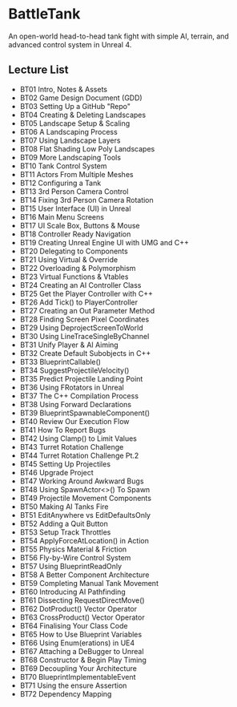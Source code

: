 # BattleTank
An open-world head-to-head tank fight with simple AI, terrain, and advanced control system in Unreal 4.

## Lecture List
* BT01 Intro, Notes & Assets
* BT02 Game Design Document (GDD)
* BT03 Setting Up a GitHub "Repo"
* BT04 Creating & Deleting Landscapes
* BT05 Landscape Setup & Scaling
* BT06 A Landscaping Process
* BT07 Using Landscape Layers
* BT08 Flat Shading Low Poly Landscapes
* BT09 More Landscaping Tools
* BT10 Tank Control System
* BT11 Actors From Multiple Meshes
* BT12 Configuring a Tank
* BT13 3rd Person Camera Control
* BT14 Fixing 3rd Person Camera Rotation
* BT15 User Interface (UI) in Unreal
* BT16 Main Menu Screens
* BT17 UI Scale Box, Buttons & Mouse
* BT18 Controller Ready Navigation
* BT19 Creating Unreal Engine UI with UMG and C++
* BT20 Delegating to Components
* BT21 Using Virtual & Override
* BT22 Overloading & Polymorphism
* BT23 Virtual Functions & Vtables
* BT24 Creating an AI Controller Class
* BT25 Get the Player Controller with C++
* BT26 Add Tick() to PlayerController
* BT27 Creating an Out Parameter Method
* BT28 Finding Screen Pixel Coordinates
* BT29 Using DeprojectScreenToWorld
* BT30 Using LineTraceSingleByChannel
* BT31 Unify Player & AI Aiming
* BT32 Create Default Subobjects in C++
* BT33 BlueprintCallable()
* BT34 SuggestProjectileVelocity()
* BT35 Predict Projectile Landing Point
* BT36 Using FRotators in Unreal
* BT37 The C++ Compilation Process
* BT38 Using Forward Declarations
* BT39 BlueprintSpawnableComponent()
* BT40 Review Our Execution Flow
* BT41 How To Report Bugs
* BT42 Using Clamp() to Limit Values
* BT43 Turret Rotation Challenge
* BT44 Turret Rotation Challenge Pt.2
* BT45 Setting Up Projectiles
* BT46 Upgrade Project
* BT47 Working Around Awkward Bugs
* BT48 Using SpawnActor<>() To Spawn
* BT49 Projectile Movement Components
* BT50 Making AI Tanks Fire
* BT51 EditAnywhere vs EditDefaultsOnly
* BT52 Adding a Quit Button
* BT53 Setup Track Throttles
* BT54 ApplyForceAtLocation() in Action
* BT55 Physics Material & Friction
* BT56 Fly-by-Wire Control System
* BT57 Using BlueprintReadOnly
* BT58 A Better Component Architecture
* BT59 Completing Manual Tank Movement
* BT60 Introducing AI Pathfinding
* BT61 Dissecting RequestDirectMove()
* BT62 DotProduct() Vector Operator
* BT63 CrossProduct() Vector Operator
* BT64 Finalising Your Class Code
* BT65 How to Use Blueprint Variables
* BT66 Using Enum(erations) in UE4
* BT67 Attaching a DeBugger to Unreal
* BT68 Constructor & Begin Play Timing
* BT69 Decoupling Your Architecture
* BT70 BlueprintImplementableEvent
* BT71 Using the ensure Assertion
* BT72 Dependency Mapping


